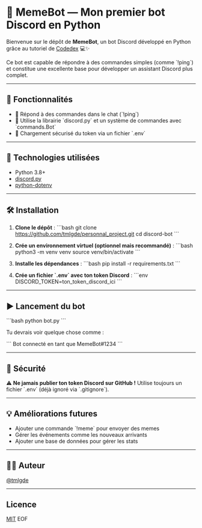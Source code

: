 # 🤖 MemeBot — Mon premier bot Discord en Python

Bienvenue sur le dépôt de **MemeBot**, un bot Discord développé en Python grâce au tutoriel de [Codedex](https://www.codedex.io/projects/build-a-discord-bot-with-python) 💻✨

Ce bot est capable de répondre à des commandes simples (comme \`!ping\`) et constitue une excellente base pour développer un assistant Discord plus complet.

---

## 🚀 Fonctionnalités

- 🔔 Répond à des commandes dans le chat (\`!ping\`)
- 🧠 Utilise la librairie \`discord.py\` et un système de commandes avec \`commands.Bot\`
- 🔐 Chargement sécurisé du token via un fichier \`.env\`

---

## 🧰 Technologies utilisées

- Python 3.8+
- [discord.py](https://discordpy.readthedocs.io/)
- [python-dotenv](https://pypi.org/project/python-dotenv/)

---

## 🛠️ Installation

1. **Clone le dépôt** :
   \`\`\`bash
   git clone https://github.com/tmlgde/personnal_project.git
   cd discord-bot
   \`\`\`

2. **Crée un environnement virtuel (optionnel mais recommandé)** :
   \`\`\`bash
   python3 -m venv venv
   source venv/bin/activate
   \`\`\`

3. **Installe les dépendances** :
   \`\`\`bash
   pip install -r requirements.txt
   \`\`\`

4. **Crée un fichier \`.env\` avec ton token Discord** :
   \`\`\`env
   DISCORD_TOKEN=ton_token_discord_ici
   \`\`\`

---

## ▶️ Lancement du bot

\`\`\`bash
python bot.py
\`\`\`

Tu devrais voir quelque chose comme :

\`\`\`
Bot connecté en tant que MemeBot#1234
\`\`\`

---

## 🔐 Sécurité

⚠️ **Ne jamais publier ton token Discord sur GitHub !**
Utilise toujours un fichier \`.env\` (déjà ignoré via \`.gitignore\`).

---

## 💡 Améliorations futures

- Ajouter une commande \`!meme\` pour envoyer des memes
- Gérer les événements comme les nouveaux arrivants
- Ajouter une base de données pour gérer les stats

---

## 🧑‍💻 Auteur

[@tmlgde](https://github.com/tmlgde)

---

## Licence

[MIT](https://choosealicense.com/licenses/mit/)
EOF
